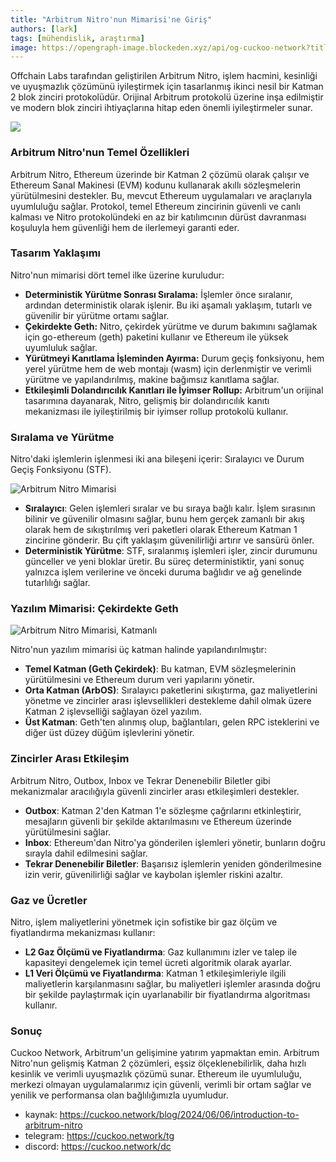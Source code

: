 ```yaml
---
title: "Arbitrum Nitro'nun Mimarisi'ne Giriş"
authors: [lark]
tags: [mühendislik, araştırma]
image: https://opengraph-image.blockeden.xyz/api/og-cuckoo-network?title=Arbitrum%20Nitro'nun%20Mimarisi'ne%20Giriş
---
```


Offchain Labs tarafından geliştirilen Arbitrum Nitro, işlem hacmini, kesinliği ve uyuşmazlık çözümünü iyileştirmek için tasarlanmış ikinci nesil bir Katman 2 blok zinciri protokolüdür. Orijinal Arbitrum protokolü üzerine inşa edilmiştir ve modern blok zinciri ihtiyaçlarına hitap eden önemli iyileştirmeler sunar.

![](https://cuckoo-network.b-cdn.net/introduction-to-arbitrum-nitro.webp)

### Arbitrum Nitro'nun Temel Özellikleri

Arbitrum Nitro, Ethereum üzerinde bir Katman 2 çözümü olarak çalışır ve Ethereum Sanal Makinesi (EVM) kodunu kullanarak akıllı sözleşmelerin yürütülmesini destekler. Bu, mevcut Ethereum uygulamaları ve araçlarıyla uyumluluğu sağlar. Protokol, temel Ethereum zincirinin güvenli ve canlı kalması ve Nitro protokolündeki en az bir katılımcının dürüst davranması koşuluyla hem güvenliği hem de ilerlemeyi garanti eder.

### Tasarım Yaklaşımı

Nitro'nun mimarisi dört temel ilke üzerine kuruludur:

- **Deterministik Yürütme Sonrası Sıralama:** İşlemler önce sıralanır, ardından deterministik olarak işlenir. Bu iki aşamalı yaklaşım, tutarlı ve güvenilir bir yürütme ortamı sağlar.
- **Çekirdekte Geth:** Nitro, çekirdek yürütme ve durum bakımını sağlamak için go-ethereum (geth) paketini kullanır ve Ethereum ile yüksek uyumluluk sağlar.
- **Yürütmeyi Kanıtlama İşleminden Ayırma:** Durum geçiş fonksiyonu, hem yerel yürütme hem de web montajı (wasm) için derlenmiştir ve verimli yürütme ve yapılandırılmış, makine bağımsız kanıtlama sağlar.
- **Etkileşimli Dolandırıcılık Kanıtları ile İyimser Rollup:** Arbitrum'un orijinal tasarımına dayanarak, Nitro, gelişmiş bir dolandırıcılık kanıtı mekanizması ile iyileştirilmiş bir iyimser rollup protokolü kullanır.

### Sıralama ve Yürütme

Nitro'daki işlemlerin işlenmesi iki ana bileşeni içerir: Sıralayıcı ve Durum Geçiş Fonksiyonu (STF).

![Arbitrum Nitro Mimarisi](https://tp-misc.b-cdn.net/blockeden/arbitrum-nitro.webp "Arbitrum Nitro Mimarisi")

- **Sıralayıcı**: Gelen işlemleri sıralar ve bu sıraya bağlı kalır. İşlem sırasının bilinir ve güvenilir olmasını sağlar, bunu hem gerçek zamanlı bir akış olarak hem de sıkıştırılmış veri paketleri olarak Ethereum Katman 1 zincirine gönderir. Bu çift yaklaşım güvenilirliği artırır ve sansürü önler.
- **Deterministik Yürütme**: STF, sıralanmış işlemleri işler, zincir durumunu günceller ve yeni bloklar üretir. Bu süreç deterministiktir, yani sonuç yalnızca işlem verilerine ve önceki duruma bağlıdır ve ağ genelinde tutarlılığı sağlar.

### Yazılım Mimarisi: Çekirdekte Geth

![Arbitrum Nitro Mimarisi, Katmanlı](https://tp-misc.b-cdn.net/blockeden/arbitrum-nitro-architecture-layered.webp "Arbitrum Nitro Mimarisi, Katmanlı")

Nitro'nun yazılım mimarisi üç katman halinde yapılandırılmıştır:

- **Temel Katman (Geth Çekirdek)**: Bu katman, EVM sözleşmelerinin yürütülmesini ve Ethereum durum veri yapılarını yönetir.
- **Orta Katman (ArbOS)**: Sıralayıcı paketlerini sıkıştırma, gaz maliyetlerini yönetme ve zincirler arası işlevsellikleri destekleme dahil olmak üzere Katman 2 işlevselliği sağlayan özel yazılım.
- **Üst Katman**: Geth'ten alınmış olup, bağlantıları, gelen RPC isteklerini ve diğer üst düzey düğüm işlevlerini yönetir.

### Zincirler Arası Etkileşim

Arbitrum Nitro, Outbox, Inbox ve Tekrar Denenebilir Biletler gibi mekanizmalar aracılığıyla güvenli zincirler arası etkileşimleri destekler.

- **Outbox**: Katman 2'den Katman 1'e sözleşme çağrılarını etkinleştirir, mesajların güvenli bir şekilde aktarılmasını ve Ethereum üzerinde yürütülmesini sağlar.
- **Inbox**: Ethereum'dan Nitro'ya gönderilen işlemleri yönetir, bunların doğru sırayla dahil edilmesini sağlar.
- **Tekrar Denenebilir Biletler**: Başarısız işlemlerin yeniden gönderilmesine izin verir, güvenilirliği sağlar ve kaybolan işlemler riskini azaltır.

### Gaz ve Ücretler

Nitro, işlem maliyetlerini yönetmek için sofistike bir gaz ölçüm ve fiyatlandırma mekanizması kullanır:

- **L2 Gaz Ölçümü ve Fiyatlandırma**: Gaz kullanımını izler ve talep ile kapasiteyi dengelemek için temel ücreti algoritmik olarak ayarlar.
- **L1 Veri Ölçümü ve Fiyatlandırma**: Katman 1 etkileşimleriyle ilgili maliyetlerin karşılanmasını sağlar, bu maliyetleri işlemler arasında doğru bir şekilde paylaştırmak için uyarlanabilir bir fiyatlandırma algoritması kullanır.

### Sonuç

Cuckoo Network, Arbitrum'un gelişimine yatırım yapmaktan emin. Arbitrum Nitro'nun gelişmiş Katman 2 çözümleri, eşsiz ölçeklenebilirlik, daha hızlı kesinlik ve verimli uyuşmazlık çözümü sunar. Ethereum ile uyumluluğu, merkezi olmayan uygulamalarımız için güvenli, verimli bir ortam sağlar ve yenilik ve performansa olan bağlılığımızla uyumludur.


- kaynak: https://cuckoo.network/blog/2024/06/06/introduction-to-arbitrum-nitro
- telegram: https://cuckoo.network/tg
- discord: https://cuckoo.network/dc
